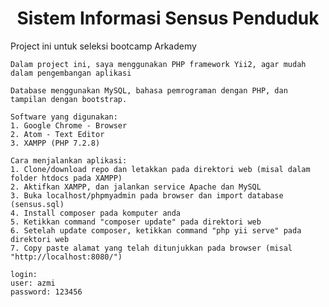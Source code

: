 <h1 align="center">Sistem Informasi Sensus Penduduk</h1>
<p>
    Project ini untuk seleksi bootcamp Arkademy
    
    Dalam project ini, saya menggunakan PHP framework Yii2, agar mudah dalam pengembangan aplikasi

    Database menggunakan MySQL, bahasa pemrograman dengan PHP, dan tampilan dengan bootstrap.
    
    Software yang digunakan:
    1. Google Chrome - Browser
    2. Atom - Text Editor
    3. XAMPP (PHP 7.2.8)
    
    Cara menjalankan aplikasi:
    1. Clone/download repo dan letakkan pada direktori web (misal dalam folder htdocs pada XAMPP)
    2. Aktifkan XAMPP, dan jalankan service Apache dan MySQL
    3. Buka localhost/phpmyadmin pada browser dan import database (sensus.sql)
    4. Install composer pada komputer anda
    5. Ketikkan command "composer update" pada direktori web
    6. Setelah update composer, ketikkan command "php yii serve" pada direktori web
    7. Copy paste alamat yang telah ditunjukkan pada browser (misal "http://localhost:8080/")
</p>

    login:
    user: azmi
    password: 123456
